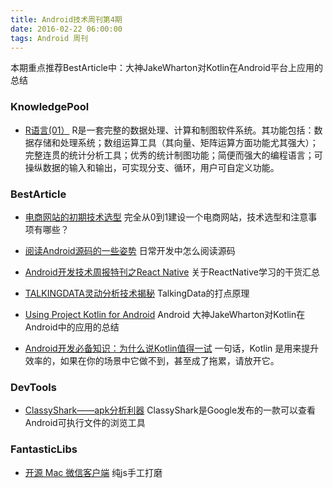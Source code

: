 ```yaml
---
title: Android技术周刊第4期
date: 2016-02-22 06:00:00
tags: Android 周刊
---
```

本期重点推荐BestArticle中：大神JakeWharton对Kotlin在Android平台上应用的总结

### KnowledgePool

* [R语言(01）](http://dannylee1991.github.io/2016/02/29/R%E8%AF%AD%E8%A8%80\(01\)%EF%BC%8DR%E5%BF%AB%E9%80%9F%E5%85%A5%E9%97%A8/) R是一套完整的数据处理、计算和制图软件系统。其功能包括：数据存储和处理系统；数组运算工具（其向量、矩阵运算方面功能尤其强大）；完整连贯的统计分析工具；优秀的统计制图功能；简便而强大的编程语言；可操纵数据的输入和输出，可实现分支、循环，用户可自定义功能。

### BestArticle
* [电商网站的初期技术选型](http://www.infoq.com/cn/articles/e-commerce-web-tech-stack) 完全从0到1建设一个电商网站，技术选型和注意事项有哪些？

* [阅读Android源码的一些姿势](http://zhuanlan.zhihu.com/kaede/20564614) 日常开发中怎么阅读源码

* [Android开发技术周报特刊之React Native](http://www.androidweekly.cn/android-dev-special-weekly-react-native/ ) 关于ReactNative学习的干货汇总

* [TALKINGDATA灵动分析技术揭秘](http://blog.talkingdata.net/?p=3778) TalkingData的打点原理

* [Using Project Kotlin for Android](https://docs.google.com/document/d/1ReS3ep-hjxWA8kZi0YqDbEhCqTt29hG8P44aA9W0DM8/edit?hl=en&forcehl=1# ) Android 大神JakeWharton对Kotlin在Android中的应用的总结

* [Android开发必备知识：为什么说Kotlin值得一试](https://mp.weixin.qq.com/s?__biz=MzA3NTYzODYzMg==&mid=404087761&idx=1&sn=d80625ee52f860a7a2ed4c238d2151b6&scene=1&srcid=0225QQBEkQDEgwdiU2NLUcIN&key=710a5d99946419d9ccd16b7a8f76c1e361a550e2913b9faaa03629fc47c8101e359ddd6f56b49ba5fb492397af237e23&ascene=0&uin=MjI1NTE5NDA2Mw%3D%3D&devicetype=iMac+MacBookPro11%2C2+OSX+OSX+10.10.5+build\(14F1021\)&version=11020201&pass_ticket=QVvjp5rfSGeK1B2IUW9ztD%2FG3DNqK1OP1Mf132T8IbEt5mmj8dgTKQegO6igLQl%2B) 一句话，Kotlin 是用来提升效率的，如果在你的场景中它做不到，甚至成了拖累，请放开它。

### DevTools
* [ClassyShark——apk分析利器](https://mp.weixin.qq.com/s?__biz=MzA4NTQwNDcyMA==&mid=402526638&idx=1&sn=bdd13a3cb722e72f67d4dcc1af0f620d&scene=1&srcid=0302hfrFeK6egppOSAc3YX1S&key=710a5d99946419d9b6b1065588a39c2f4cf1c11b6c978e30fca915cfa5a47278ed9697f4438c150e481795c543d2da28&ascene=0&uin=MjI1NTE5NDA2Mw%3D%3D&devicetype=iMac+MacBookPro11%2C2+OSX+OSX+10.10.5+build\(14F1021\)&version=11020201&pass_ticket=3OhJ6Q6jZNaO%2BrWN1brtamVLFosGdEWQnoDQYiw2Kj09Xd0QE1EDLJX2aj4vyhJq) ClassyShark是Google发布的一款可以查看Android可执行文件的浏览工具

### FantasticLibs

* [开源 Mac 微信客户端](https://github.com/geeeeeeeeek/electronic-wechat)  纯js手工打磨

